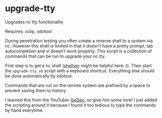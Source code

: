 # upgrade-tty
Upgrades nc tty functionality

Requires: xclip, xdotool

During penetration testing you often create a reverse shell to a system via nc.  However this shell is limited in that it doesn’t have a pretty prompt, tab autocompletion and vi doesn’t work properly.
This script is a collection of commands that can be run to upgrade your nc tty.

First step is to get a nc shell ([shellver](https://github.com/jonasw234/shellver) might be helpful here :)).  Then start the `upgrade-tty.sh` script with a keyboard shortcut.  Everything else should be done automatically by xdotool.

Commands that are run on the remote system are prefixed by a space to prevent saving them to history.

I learned this from the YouTuber [IppSec](https://www.youtube.com/channel/UCa6eh7gCkpPo5XXUDfygQQA), so give him some love! I just added the scripting around it because I found it too tedious to type the commands by hand everytime.
